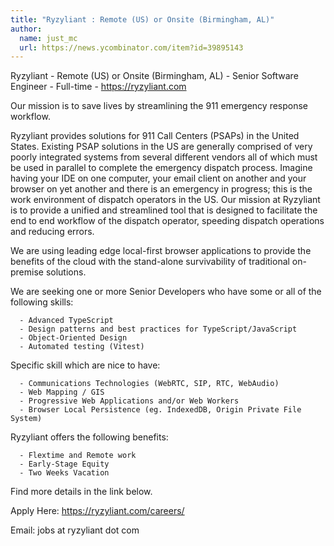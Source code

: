 ```yaml
---
title: "Ryzyliant : Remote (US) or Onsite (Birmingham, AL)"
author:
  name: just_mc
  url: https://news.ycombinator.com/item?id=39895143
---
```

Ryzyliant - Remote (US) or Onsite (Birmingham, AL) - Senior Software Engineer - Full-time - <a href="https:&#x2F;&#x2F;ryzyliant.com" rel="nofollow">https:&#x2F;&#x2F;ryzyliant.com</a>

Our mission is to save lives by streamlining the 911 emergency response workflow.

Ryzyliant provides solutions for 911 Call Centers (PSAPs) in the United States. Existing PSAP solutions in the US are generally comprised of very poorly integrated systems from several different vendors all of which must be used in parallel to complete the emergency dispatch process. Imagine having your IDE on one computer, your email client on another and your browser on yet another and there is an emergency in progress; this is the work environment of dispatch operators in the US. Our mission at Ryzyliant is to provide a unified and streamlined tool that is designed to facilitate the end to end workflow of the dispatch operator, speeding dispatch operations and reducing errors.

We are using leading edge local-first browser applications to provide the benefits of the cloud with the stand-alone survivability of traditional on-premise solutions.

We are seeking one or more Senior Developers who have some or all of the following skills:

<pre><code>  - Advanced TypeScript
  - Design patterns and best practices for TypeScript&#x2F;JavaScript
  - Object-Oriented Design
  - Automated testing (Vitest)
</code></pre>
Specific skill which are nice to have:

<pre><code>  - Communications Technologies (WebRTC, SIP, RTC, WebAudio)
  - Web Mapping &#x2F; GIS
  - Progressive Web Applications and&#x2F;or Web Workers
  - Browser Local Persistence (eg. IndexedDB, Origin Private File System)
</code></pre>
Ryzyliant offers the following benefits:

<pre><code>  - Flextime and Remote work
  - Early-Stage Equity
  - Two Weeks Vacation
</code></pre>
Find more details in the link below.

Apply Here: <a href="https:&#x2F;&#x2F;ryzyliant.com&#x2F;careers&#x2F;" rel="nofollow">https:&#x2F;&#x2F;ryzyliant.com&#x2F;careers&#x2F;</a>

Email: jobs at ryzyliant dot com

